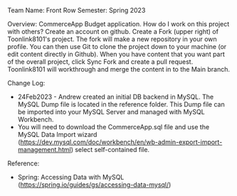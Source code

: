 Team Name: Front Row
Semester: Spring 2023

Overview:
CommerceApp Budget application. How do I work on this project with others?
Create an account on github. Create a Fork (upper right) of Toonlink8101's project. The fork will make a new repository in your own profile. You can then use Git to clone the project down to your machine (or edit content directly in Github). When you have content that you want part of the overall project, click Sync Fork and create a pull request. Toonlink8101 will workthrough and merge the content in to the Main branch.

Change Log:
 - 24Feb2023 - Andrew created an initial DB backend in MySQL. The MySQL Dump file is located in the reference folder. This Dump file can be imported into your MySQL Server and managed with MySQL Workbench.
 - You will need to download the CommerceApp.sql file and use the MySQL Data Import wizard (https://dev.mysql.com/doc/workbench/en/wb-admin-export-import-management.html) select self-contained file.


Reference:
 - Spring: Accessing Data with MySQL (https://spring.io/guides/gs/accessing-data-mysql/)
